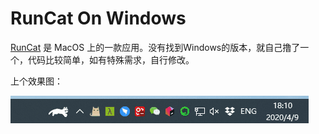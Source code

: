 # RunCat On Windows

[RunCat](https://itunes.apple.com/nz/app/runcat/id1429033973?mt=12&ref=appinn) 是 MacOS 上的一款应用。没有找到Windows的版本，就自己撸了一个，代码比较简单，如有特殊需求，自行修改。

上个效果图：

![cat](images/demo.gif)
